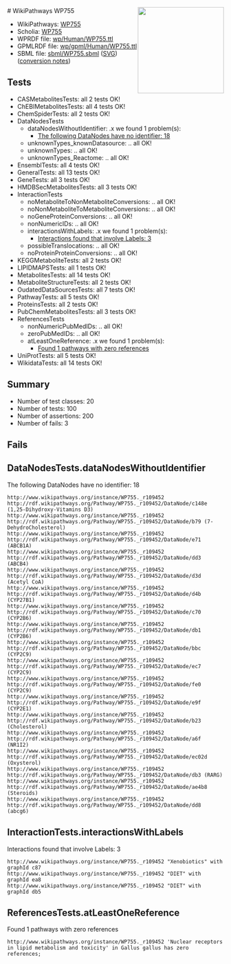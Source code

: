 <img style="float: right; width: 200px" src="../logo.png" />
# WikiPathways WP755

* WikiPathways: [WP755](https://identifiers.org/wikipathways:WP755)
* Scholia: [WP755](https://scholia.toolforge.org/wikipathways/WP755)
* WPRDF file: [wp/Human/WP755.ttl](../wp/Human/WP755.ttl)
* GPMLRDF file: [wp/gpml/Human/WP755.ttl](../wp/gpml/Human/WP755.ttl)
* SBML file: [sbml/WP755.sbml](../sbml/WP755.sbml) ([SVG](../sbml/WP755.svg)) ([conversion notes](../sbml/WP755.txt))

## Tests
* CASMetabolitesTests: all 2 tests OK!
* ChEBIMetabolitesTests: all 4 tests OK!
* ChemSpiderTests: all 2 tests OK!
* DataNodesTests
    * dataNodesWithoutIdentifier: .x we found 1 problem(s):
        * [The following DataNodes have no identifier: 18](#8792c498)
    * unknownTypes_knownDatasource: .. all OK!
    * unknownTypes: .. all OK!
    * unknownTypes_Reactome: .. all OK!
* EnsemblTests: all 4 tests OK!
* GeneralTests: all 13 tests OK!
* GeneTests: all 3 tests OK!
* HMDBSecMetabolitesTests: all 3 tests OK!
* InteractionTests
    * noMetaboliteToNonMetaboliteConversions: .. all OK!
    * noNonMetaboliteToMetaboliteConversions: .. all OK!
    * noGeneProteinConversions: .. all OK!
    * nonNumericIDs: .. all OK!
    * interactionsWithLabels: .x we found 1 problem(s):
        * [Interactions found that involve Labels: 3](#630d267a)
    * possibleTranslocations: .. all OK!
    * noProteinProteinConversions: .. all OK!
* KEGGMetaboliteTests: all 2 tests OK!
* LIPIDMAPSTests: all 1 tests OK!
* MetabolitesTests: all 14 tests OK!
* MetaboliteStructureTests: all 2 tests OK!
* OudatedDataSourcesTests: all 7 tests OK!
* PathwayTests: all 5 tests OK!
* ProteinsTests: all 2 tests OK!
* PubChemMetabolitesTests: all 3 tests OK!
* ReferencesTests
    * nonNumericPubMedIDs: .. all OK!
    * zeroPubMedIDs: .. all OK!
    * atLeastOneReference: .x we found 1 problem(s):
        * [Found 1 pathways with zero references](#35eb778e)
* UniProtTests: all 5 tests OK!
* WikidataTests: all 14 tests OK!


## Summary

* Number of test classes: 20
* Number of tests: 100
* Number of assertions: 200
* Number of fails: 3

## Fails

<a name="8792c498" />

## DataNodesTests.dataNodesWithoutIdentifier

The following DataNodes have no identifier: 18
```
http://www.wikipathways.org/instance/WP755._r109452 http://rdf.wikipathways.org/Pathway/WP755._r109452/DataNode/c148e (1,25-Dihydroxy-Vitamins D3)
http://www.wikipathways.org/instance/WP755._r109452 http://rdf.wikipathways.org/Pathway/WP755._r109452/DataNode/b79 (7-DehydroCholesterol)
http://www.wikipathways.org/instance/WP755._r109452 http://rdf.wikipathways.org/Pathway/WP755._r109452/DataNode/e71 (ABCB1A)
http://www.wikipathways.org/instance/WP755._r109452 http://rdf.wikipathways.org/Pathway/WP755._r109452/DataNode/dd3 (ABCB4)
http://www.wikipathways.org/instance/WP755._r109452 http://rdf.wikipathways.org/Pathway/WP755._r109452/DataNode/d3d (Acetyl CoA)
http://www.wikipathways.org/instance/WP755._r109452 http://rdf.wikipathways.org/Pathway/WP755._r109452/DataNode/d4b (CYP27B1)
http://www.wikipathways.org/instance/WP755._r109452 http://rdf.wikipathways.org/Pathway/WP755._r109452/DataNode/c70 (CYP2B6)
http://www.wikipathways.org/instance/WP755._r109452 http://rdf.wikipathways.org/Pathway/WP755._r109452/DataNode/db1 (CYP2B6)
http://www.wikipathways.org/instance/WP755._r109452 http://rdf.wikipathways.org/Pathway/WP755._r109452/DataNode/bbc (CYP2C9)
http://www.wikipathways.org/instance/WP755._r109452 http://rdf.wikipathways.org/Pathway/WP755._r109452/DataNode/ec7 (CYP2C9)
http://www.wikipathways.org/instance/WP755._r109452 http://rdf.wikipathways.org/Pathway/WP755._r109452/DataNode/fe0 (CYP2C9)
http://www.wikipathways.org/instance/WP755._r109452 http://rdf.wikipathways.org/Pathway/WP755._r109452/DataNode/e9f (CYP2E1)
http://www.wikipathways.org/instance/WP755._r109452 http://rdf.wikipathways.org/Pathway/WP755._r109452/DataNode/b23 (Cholesterol)
http://www.wikipathways.org/instance/WP755._r109452 http://rdf.wikipathways.org/Pathway/WP755._r109452/DataNode/a6f (NR1I2)
http://www.wikipathways.org/instance/WP755._r109452 http://rdf.wikipathways.org/Pathway/WP755._r109452/DataNode/ec02d (Oxysterol)
http://www.wikipathways.org/instance/WP755._r109452 http://rdf.wikipathways.org/Pathway/WP755._r109452/DataNode/db3 (RARG)
http://www.wikipathways.org/instance/WP755._r109452 http://rdf.wikipathways.org/Pathway/WP755._r109452/DataNode/ae4b8 (Steroids)
http://www.wikipathways.org/instance/WP755._r109452 http://rdf.wikipathways.org/Pathway/WP755._r109452/DataNode/dd8 (abcg6)
```

<a name="630d267a" />

## InteractionTests.interactionsWithLabels

Interactions found that involve Labels: 3
```
http://www.wikipathways.org/instance/WP755._r109452 "Xenobiotics" with graphId c87
http://www.wikipathways.org/instance/WP755._r109452 "DIET" with graphId ea8
http://www.wikipathways.org/instance/WP755._r109452 "DIET" with graphId db5
```

<a name="35eb778e" />

## ReferencesTests.atLeastOneReference

Found 1 pathways with zero references
```
http://www.wikipathways.org/instance/WP755._r109452 'Nuclear receptors in lipid metabolism and toxicity' in Gallus gallus has zero references; 
```

